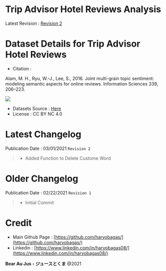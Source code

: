 # Trip Advisor Hotel Reviews Analysis
Latest Revision : [Revision 2](https://github.com/haryobagas/Analysis_Trip_Advisor_Hotel_Reviews/blob/main/main_rev2.ipynb)

# Dataset Details for Trip Advisor Hotel Reviews
+ Citation :

Alam, M. H., Ryu, W.-J., Lee, S., 2016. Joint multi-grain topic sentiment: modeling semantic aspects for online reviews. Information Sciences 339, 206–223.

[![](https://zenodo.org/badge/DOI/10.5281/zenodo.1219899.svg)](https://doi.org/10.5281/zenodo.1219899)

+ Datasets Source : [Here](https://www.kaggle.com/andrewmvd/trip-advisor-hotel-reviews)
+ License : CC BY NC 4.0

# Latest Changelog
Publication Date : 03/01/2021 `Revision 2`

> + Added Function to Delete Custome Word

# Older Changelog
Publication Date : 02/22/2021 `Revision 1`

> + Initial Commit

# Credit
+ Main Github Page : [https://github.com/haryobagas/](https://github.com/haryobagas/)
+ Linkedin : [https://www.linkedin.com/in/haryobagas08/](https://www.linkedin.com/in/haryobagas08/)

**Bear Au Jus - ジュースとくま** @2021
